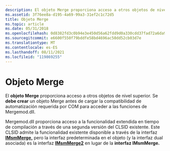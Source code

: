 ```yaml
---
description: El objeto Merge proporciona acceso a otros objetos de nivel superior. Se debe crear un objeto Merge antes de cargar la compatibilidad de automatización requerida por COM para acceder a las funciones de Mergemod.dll.
ms.assetid: 3f76ee8a-d195-4a69-99a3-31ef2c1c72d5
title: Objeto Merge
ms.topic: article
ms.date: 05/31/2018
ms.openlocfilehash: 0d8382fd3c0b94e3e450d56a62fdd9d0a330cdd37fad72a6da926581b6336bc7
ms.sourcegitcommit: e6600f550f79bddfe58bd4696ac50dd52cb03d7e
ms.translationtype: MT
ms.contentlocale: es-ES
ms.lasthandoff: 08/11/2021
ms.locfileid: "119869255"
---
```

# <a name="merge-object"></a>Objeto Merge

El **objeto Merge** proporciona acceso a otros objetos de nivel superior. Se **debe crear** un objeto Merge antes de cargar la compatibilidad de automatización requerida por COM para acceder a las funciones de Mergemod.dll.

Mergemod.dll proporciona acceso a la funcionalidad extendida en tiempo de compilación a través de una segunda versión del CLSID existente. Este CLSID admite la funcionalidad existente disponible a través de la interfaz [**IMsmMerge,**](/windows/win32/api/mergemod/nn-mergemod-imsmmerge) pero la interfaz predeterminada en el objeto (y la interfaz dual asociada) es la interfaz [**IMsmMerge2**](/windows/desktop/api/Mergemod/nn-mergemod-imsmmerge2) en lugar de la **interfaz IMsmMerge.**

 

 
